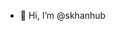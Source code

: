 - 👋 Hi, I’m @skhanhub

<!---
skhanhub/skhanhub is a ✨ special ✨ repository because its `README.md` (this file) appears on your GitHub profile.
You can click the Preview link to take a look at your changes.
--->
